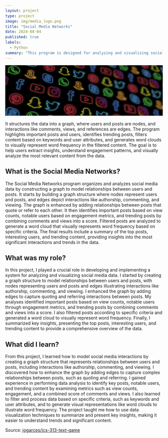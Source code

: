 ```yaml
---
layout: project
type: project
image: img/media_logo.png
title: "Social Media Networks"
date: 2024-08-04
published: true
labels:
  - Python
summary: "This program is designed for analyzing and visualizing social media data, focusing on users, their posts, and interactions."
---
```


<img class="img-fluid" src="../img/media_bg.png">

It structures the data into a graph, where users and posts are nodes, and interactions like comments, views, and references are edges.
The program highlights important posts and users, identifies trending posts, filters content based on keywords and user attributes, and generates word clouds to visually represent word frequency in the filtered content. The goal is to help users extract insights, understand engagement patterns, and visually analyze the most relevant content from the data.


## What is the Social Media Networks?

The Social Media Networks program organizes and analyzes social media data by constructing a graph to model relationships between users and posts. It starts by building a graph structure where nodes represent users and posts, and edges depict interactions like authorship, commenting, and viewing. The graph is enhanced by adding relationships between posts that quote or refer to each other. It then identifies important posts based on view counts, notable users based on engagement metrics, and trending posts by combining comments and views into a score. Filtered posts are analyzed to generate a word cloud that visually represents word frequency based on specific criteria. The final results include a summary of the top posts, interesting users, and trending content, providing insights into the most significant interactions and trends in the data.

## What was my role?

In this project, I played a crucial role in developing and implementing a system for analyzing and visualizing social media data. I started by creating a graph structure to model relationships between users and posts, with nodes representing users and posts and edges illustrating interactions like authorship, commenting, and viewing. I enhanced the graph by adding edges to capture quoting and referring interactions between posts. My analyses identified important posts based on view counts, notable users through engagement metrics, and trending posts by combining comments and views into a score. I also filtered posts according to specific criteria and generated a word cloud to visually represent word frequency. Finally, I summarized key insights, presenting the top posts, interesting users, and trending content to provide a comprehensive overview of the data. 

## What did I learn?

From this project, I learned how to model social media interactions by creating a graph structure that represents relationships between users and posts, including interactions like authorship, commenting, and viewing. I discovered how to enhance the graph by adding edges to capture complex relationships between posts, such as quoting and referring. I gained experience in performing data analysis to identify key posts, notable users, and trending content by examining metrics such as view counts, engagement, and a combined score of comments and views. I also learned to filter and process data based on specific criteria, such as keywords and user attributes, and to generate visual representations like word clouds to illustrate word frequency. The project taught me how to use data visualization techniques to summarize and present key insights, making it easier to understand trends and significant content. 


Source: <a href="https://docs.google.com/document/d/17uw6wwVQyCtrL5pd-RPUlZp86b5CDznk7jZeqLHPEas/edit?usp=sharing"><i class="large github icon "></i>jogarces/ics-313-text-game</a>
